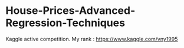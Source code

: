 # House-Prices-Advanced-Regression-Techniques
Kaggle active competition.
My rank : https://www.kaggle.com/vny1995
